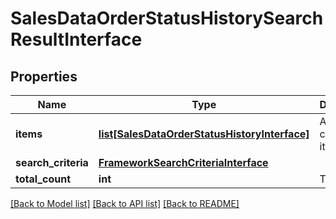 # SalesDataOrderStatusHistorySearchResultInterface

## Properties
Name | Type | Description | Notes
------------ | ------------- | ------------- | -------------
**items** | [**list[SalesDataOrderStatusHistoryInterface]**](SalesDataOrderStatusHistoryInterface.md) | Array of collection items. | 
**search_criteria** | [**FrameworkSearchCriteriaInterface**](FrameworkSearchCriteriaInterface.md) |  | 
**total_count** | **int** | Total count. | 

[[Back to Model list]](../README.md#documentation-for-models) [[Back to API list]](../README.md#documentation-for-api-endpoints) [[Back to README]](../README.md)


